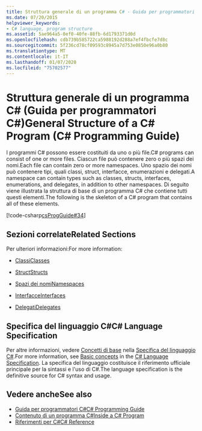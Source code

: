 ```yaml
---
title: Struttura generale di un programma C# - Guida per programmatori C#
ms.date: 07/20/2015
helpviewer_keywords:
- C# language, program structure
ms.assetid: 5ae964a5-0ef0-40fe-88fb-6d1793371d0d
ms.openlocfilehash: cdb739b585722ca5988192d288a7ef4fbcfe7d8c
ms.sourcegitcommit: 5f236cd78cf09593c8945a7d753e0850e96a0b80
ms.translationtype: MT
ms.contentlocale: it-IT
ms.lasthandoff: 01/07/2020
ms.locfileid: "75702577"
---
```

# <a name="general-structure-of-a-c-program-c-programming-guide"></a><span data-ttu-id="1d6d9-102">Struttura generale di un programma C# (Guida per programmatori C#)</span><span class="sxs-lookup"><span data-stu-id="1d6d9-102">General Structure of a C# Program (C# Programming Guide)</span></span>
<span data-ttu-id="1d6d9-103">I programmi C# possono essere costituiti da uno o più file.</span><span class="sxs-lookup"><span data-stu-id="1d6d9-103">C# programs can consist of one or more files.</span></span> <span data-ttu-id="1d6d9-104">Ciascun file può contenere zero o più spazi dei nomi.</span><span class="sxs-lookup"><span data-stu-id="1d6d9-104">Each file can contain zero or more namespaces.</span></span> <span data-ttu-id="1d6d9-105">Uno spazio dei nomi può contenere tipi, quali classi, struct, interfacce, enumerazioni e delegati.</span><span class="sxs-lookup"><span data-stu-id="1d6d9-105">A namespace can contain types such as classes, structs, interfaces, enumerations, and delegates, in addition to other namespaces.</span></span> <span data-ttu-id="1d6d9-106">Di seguito viene illustrata la struttura di base di un programma C# che contiene tutti questi elementi.</span><span class="sxs-lookup"><span data-stu-id="1d6d9-106">The following is the skeleton of a C# program that contains all of these elements.</span></span>  
  
 [!code-csharp[csProgGuide#34](~/samples/snippets/csharp/VS_Snippets_VBCSharp/csProgGuide/CS/class2.cs#34)]  
  
## <a name="related-sections"></a><span data-ttu-id="1d6d9-107">Sezioni correlate</span><span class="sxs-lookup"><span data-stu-id="1d6d9-107">Related Sections</span></span>  
 <span data-ttu-id="1d6d9-108">Per ulteriori informazioni:</span><span class="sxs-lookup"><span data-stu-id="1d6d9-108">For more information:</span></span>  
  
- [<span data-ttu-id="1d6d9-109">Classi</span><span class="sxs-lookup"><span data-stu-id="1d6d9-109">Classes</span></span>](../classes-and-structs/classes.md)  
  
- [<span data-ttu-id="1d6d9-110">Struct</span><span class="sxs-lookup"><span data-stu-id="1d6d9-110">Structs</span></span>](../classes-and-structs/structs.md)  
  
- [<span data-ttu-id="1d6d9-111">Spazi dei nomi</span><span class="sxs-lookup"><span data-stu-id="1d6d9-111">Namespaces</span></span>](../namespaces/index.md)  
  
- [<span data-ttu-id="1d6d9-112">Interfacce</span><span class="sxs-lookup"><span data-stu-id="1d6d9-112">Interfaces</span></span>](../interfaces/index.md)  
  
- [<span data-ttu-id="1d6d9-113">Delegati</span><span class="sxs-lookup"><span data-stu-id="1d6d9-113">Delegates</span></span>](../delegates/index.md)  
  
## <a name="c-language-specification"></a><span data-ttu-id="1d6d9-114">Specifica del linguaggio C#</span><span class="sxs-lookup"><span data-stu-id="1d6d9-114">C# Language Specification</span></span>  

<span data-ttu-id="1d6d9-115">Per altre informazioni, vedere [Concetti di base](~/_csharplang/spec/basic-concepts.md) nella [Specifica del linguaggio C#](/dotnet/csharp/language-reference/language-specification/introduction).</span><span class="sxs-lookup"><span data-stu-id="1d6d9-115">For more information, see [Basic concepts](~/_csharplang/spec/basic-concepts.md) in the [C# Language Specification](/dotnet/csharp/language-reference/language-specification/introduction).</span></span> <span data-ttu-id="1d6d9-116">La specifica del linguaggio costituisce il riferimento ufficiale principale per la sintassi e l'uso di C#.</span><span class="sxs-lookup"><span data-stu-id="1d6d9-116">The language specification is the definitive source for C# syntax and usage.</span></span>
  
## <a name="see-also"></a><span data-ttu-id="1d6d9-117">Vedere anche</span><span class="sxs-lookup"><span data-stu-id="1d6d9-117">See also</span></span>

- [<span data-ttu-id="1d6d9-118">Guida per programmatori C#</span><span class="sxs-lookup"><span data-stu-id="1d6d9-118">C# Programming Guide</span></span>](../index.md)
- [<span data-ttu-id="1d6d9-119">Contenuto di un programma C#</span><span class="sxs-lookup"><span data-stu-id="1d6d9-119">Inside a C# Program</span></span>](./index.md)
- [<span data-ttu-id="1d6d9-120">Riferimenti per C#</span><span class="sxs-lookup"><span data-stu-id="1d6d9-120">C# Reference</span></span>](../../language-reference/index.md)
